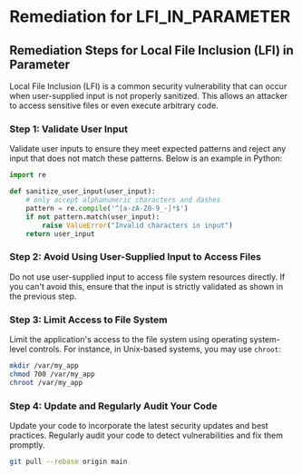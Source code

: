 # Remediation for LFI_IN_PARAMETER

## Remediation Steps for Local File Inclusion (LFI) in Parameter
Local File Inclusion (LFI) is a common security vulnerability that can occur when user-supplied input is not properly sanitized. This allows an attacker to access sensitive files or even execute arbitrary code.

### Step 1: Validate User Input
Validate user inputs to ensure they meet expected patterns and reject any input that does not match these patterns. Below is an example in Python:

```python
import re

def sanitize_user_input(user_input):
    # only accept alphanumeric characters and dashes
    pattern = re.compile('^[a-zA-Z0-9_-]*$')
    if not pattern.match(user_input):
        raise ValueError("Invalid characters in input")
    return user_input
```

### Step 2: Avoid Using User-Supplied Input to Access Files
Do not use user-supplied input to access file system resources directly. If you can't avoid this, ensure that the input is strictly validated as shown in the previous step.

### Step 3: Limit Access to File System
Limit the application's access to the file system using operating system-level controls. For instance, in Unix-based systems, you may use `chroot`:

```bash
mkdir /var/my_app
chmod 700 /var/my_app
chroot /var/my_app
```

### Step 4: Update and Regularly Audit Your Code
Update your code to incorporate the latest security updates and best practices. Regularly audit your code to detect vulnerabilities and fix them promptly.

```bash
git pull --rebase origin main
```